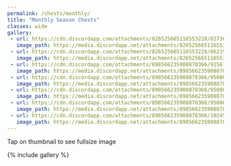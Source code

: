 ```yaml
---
permalink: /chests/monthly/
title: "Monthly Season Chests"
classes: wide
gallery:
 - url: https://cdn.discordapp.com/attachments/826525665116553228/827368664105484318/image0.png
   image_path: https://media.discordapp.net/attachments/826525665116553228/827368664105484318/image0.png?width=199&height=139
 - url: https://cdn.discordapp.com/attachments/826525665116553228/862197122257518622/IMG_4606.PNG
   image_path: https://media.discordapp.net/attachments/826525665116553228/862197122257518622/IMG_4606.PNG?width=199&height=139
 - url: https://cdn.discordapp.com/attachments/898566235908878366/915679347795460117/IMG_2275.PNG
   image_path: https://media.discordapp.net/attachments/898566235908878366/915679347795460117/IMG_2275.PNG?width=199&height=139
 - url: https://cdn.discordapp.com/attachments/898566235908878366/950861153762955414/IMG_4364.PNG
   image_path: https://media.discordapp.net/attachments/898566235908878366/950861153762955414/IMG_4364.PNG?width=199&height=139
 - url: https://cdn.discordapp.com/attachments/898566235908878366/950861915708620830/IMG_3173.PNG
   image_path: https://media.discordapp.net/attachments/898566235908878366/950861915708620830/IMG_3173.PNG?width=199&height=139
 - url: https://cdn.discordapp.com/attachments/898566235908878366/950862814350802984/IMG_4063.PNG
   image_path: https://media.discordapp.net/attachments/898566235908878366/950862814350802984/IMG_4063.PNG?width=199&height=139
 - url: https://cdn.discordapp.com/attachments/898566235908878366/1024589319064785006/IMG_6233.PNG
   image_path: https://media.discordapp.net/attachments/898566235908878366/1024589319064785006/IMG_6233.PNG?width=199&height=139
---  
```


Tap on thumbnail to see fullsize image

{% include gallery %}

